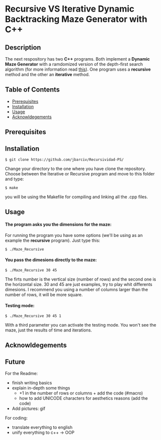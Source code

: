 # Recursive VS Iterative Dynamic Backtracking Maze Generator with C++ 

## Description

The next respository has two **C++** programs. Both implement a **Dynamic Maze Generator** with a ramdomized version of the depth-first search algorithm (for more information read [this](https://en.wikipedia.org/wiki/Maze_generation_algorithm#Recursive_division_method)). One program uses a **recursive** method and the other an **iterative** method.

## Table of Contents

- [Prerequisites](#prerequisites)
- [Installation](#installation)
- [Usage](#usage)
- [Acknowldegements](#acknowledgements)

## Prerequisites


## Installation

```
$ git clone https://github.com/jbarciv/Recursividad-PS/
```

Change your directory to the one where you have clone the repository. Choose between the Iterative or Recursive program and move to this folder and type:

```
$ make
```

you will be using the Makefile for compiling and linking all the .cpp files.

## Usage

#### The program asks you the dimensions for the maze:
For running the program you have some options (we'll be using  as an example the **recursive** program). Just type this:

```
$ ./Maze_Recursive
```
#### You pass the dimesions directly to the maze:

```
$ ./Maze_Recursive 30 45
```
The firts number is the vertical size (number of rows) and the second one is the horizontal size. 30 and 45 are just examples, try to play whit differents dimesions. I recommend you using a number of columns larger than the number of rows, it will be more square.

#### Testing mode:
```
$ ./Maze_Recursive 30 45 1
```
With a third parameter you can activate the testing mode. You won't see the maze, just the results of time and iterations.

## Acknowldegements
## Future

For the Readme: 
* finish writing basics
* explain in-depth some things
  * +1 in the number of rows or columns + add the code (#macro)
  * how to add UNICODE characters for aesthetics reasons (add the code)
* Add pictures: gif

For coding:
* translate everything to english
* unify everything to c++ -> OOP
